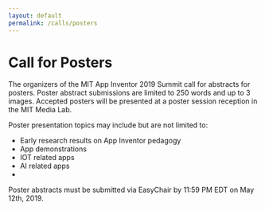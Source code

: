 ```yaml
---
layout: default
permalink: /calls/posters
---
```


# Call for Posters

The organizers of the MIT App Inventor 2019 Summit call for abstracts for posters. Poster abstract submissions are limited to 250 words and up to 3 images. Accepted posters will be presented at a poster session reception in the MIT Media Lab.

Poster presentation topics may include but are not limited to:

* Early research results on App Inventor pedagogy
* App demonstrations
* IOT related apps
* AI related apps
* 

Poster abstracts must be submitted via EasyChair by 11:59 PM EDT on May 12th, 2019.